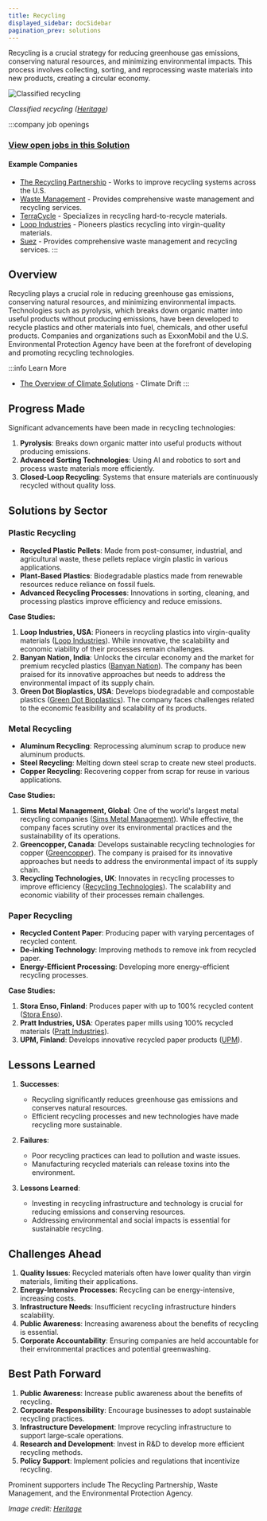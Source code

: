 ```yaml
---
title: Recycling
displayed_sidebar: docSidebar
pagination_prev: solutions
---
```


Recycling is a crucial strategy for reducing greenhouse gas emissions, conserving natural resources, and minimizing environmental impacts. This process involves collecting, sorting, and reprocessing waste materials into new products, creating a circular economy.

![Classified recycling](/../static/img/recycling.png)

*Classified recycling ([Heritage](https://www.heritage-enviro.com/news/general-recycling-the-basics/))*

:::company job openings
### [View open jobs in this Solution](https://climatebase.org/jobs?l=&q=&drawdown_solutions=Recycling)
#### Example Companies
- [The Recycling Partnership](https://recyclingpartnership.org) - Works to improve recycling systems across the U.S.
- [Waste Management](https://www.wm.com) - Provides comprehensive waste management and recycling services.
- [TerraCycle](https://www.terracycle.com) - Specializes in recycling hard-to-recycle materials.
- [Loop Industries](https://www.loopindustries.com) - Pioneers plastics recycling into virgin-quality materials.
- [Suez](https://www.suez.com) - Provides comprehensive waste management and recycling services.
:::

## Overview

Recycling plays a crucial role in reducing greenhouse gas emissions, conserving natural resources, and minimizing environmental impacts. Technologies such as pyrolysis, which breaks down organic matter into useful products without producing emissions, have been developed to recycle plastics and other materials into fuel, chemicals, and other useful products. Companies and organizations such as ExxonMobil and the U.S. Environmental Protection Agency have been at the forefront of developing and promoting recycling technologies.

:::info Learn More
- [The Overview of Climate Solutions](https://climatedrift.substack.com/p/the-overview-of-climate-solutions-6ba) - Climate Drift
:::

## Progress Made

Significant advancements have been made in recycling technologies:

1. **Pyrolysis**: Breaks down organic matter into useful products without producing emissions.
2. **Advanced Sorting Technologies**: Using AI and robotics to sort and process waste materials more efficiently.
3. **Closed-Loop Recycling**: Systems that ensure materials are continuously recycled without quality loss.

## Solutions by Sector

### Plastic Recycling
- **Recycled Plastic Pellets**: Made from post-consumer, industrial, and agricultural waste, these pellets replace virgin plastic in various applications.
- **Plant-Based Plastics**: Biodegradable plastics made from renewable resources reduce reliance on fossil fuels.
- **Advanced Recycling Processes**: Innovations in sorting, cleaning, and processing plastics improve efficiency and reduce emissions.

**Case Studies:**
1. **Loop Industries, USA**: Pioneers in recycling plastics into virgin-quality materials ([Loop Industries](https://www.loopindustries.com)). While innovative, the scalability and economic viability of their processes remain challenges.
2. **Banyan Nation, India**: Unlocks the circular economy and the market for premium recycled plastics ([Banyan Nation](https://www.banyannation.com)). The company has been praised for its innovative approaches but needs to address the environmental impact of its supply chain.
3. **Green Dot Bioplastics, USA**: Develops biodegradable and compostable plastics ([Green Dot Bioplastics](https://www.greendotbioplastics.com)). The company faces challenges related to the economic feasibility and scalability of its products.

### Metal Recycling
- **Aluminum Recycling**: Reprocessing aluminum scrap to produce new aluminum products.
- **Steel Recycling**: Melting down steel scrap to create new steel products.
- **Copper Recycling**: Recovering copper from scrap for reuse in various applications.

**Case Studies:**
1. **Sims Metal Management, Global**: One of the world's largest metal recycling companies ([Sims Metal Management](https://www.simsmm.com)). While effective, the company faces scrutiny over its environmental practices and the sustainability of its operations.
2. **Greencopper, Canada**: Develops sustainable recycling technologies for copper ([Greencopper](https://www.greencopper.com)). The company is praised for its innovative approaches but needs to address the environmental impact of its supply chain.
3. **Recycling Technologies, UK**: Innovates in recycling processes to improve efficiency ([Recycling Technologies](https://www.recyclingtechnologies.co.uk)). The scalability and economic viability of their processes remain challenges.

### Paper Recycling
- **Recycled Content Paper**: Producing paper with varying percentages of recycled content.
- **De-inking Technology**: Improving methods to remove ink from recycled paper.
- **Energy-Efficient Processing**: Developing more energy-efficient recycling processes.

**Case Studies:**
1. **Stora Enso, Finland**: Produces paper with up to 100% recycled content ([Stora Enso](https://www.storaenso.com/)).
2. **Pratt Industries, USA**: Operates paper mills using 100% recycled materials ([Pratt Industries](https://www.prattindustries.com/)).
3. **UPM, Finland**: Develops innovative recycled paper products ([UPM](https://www.upm.com/)).

## Lessons Learned

1. **Successes**:
   - Recycling significantly reduces greenhouse gas emissions and conserves natural resources.
   - Efficient recycling processes and new technologies have made recycling more sustainable.

2. **Failures**:
   - Poor recycling practices can lead to pollution and waste issues.
   - Manufacturing recycled materials can release toxins into the environment.

3. **Lessons Learned**:
   - Investing in recycling infrastructure and technology is crucial for reducing emissions and conserving resources.
   - Addressing environmental and social impacts is essential for sustainable recycling.

## Challenges Ahead

1. **Quality Issues**: Recycled materials often have lower quality than virgin materials, limiting their applications.
2. **Energy-Intensive Processes**: Recycling can be energy-intensive, increasing costs.
3. **Infrastructure Needs**: Insufficient recycling infrastructure hinders scalability.
4. **Public Awareness**: Increasing awareness about the benefits of recycling is essential.
5. **Corporate Accountability**: Ensuring companies are held accountable for their environmental practices and potential greenwashing.

## Best Path Forward

1. **Public Awareness**: Increase public awareness about the benefits of recycling.
2. **Corporate Responsibility**: Encourage businesses to adopt sustainable recycling practices.
3. **Infrastructure Development**: Improve recycling infrastructure to support large-scale operations.
4. **Research and Development**: Invest in R&D to develop more efficient recycling methods.
5. **Policy Support**: Implement policies and regulations that incentivize recycling.

Prominent supporters include The Recycling Partnership, Waste Management, and the Environmental Protection Agency.

*Image credit: [Heritage](https://www.heritage-enviro.com/news/general-recycling-the-basics/)*
